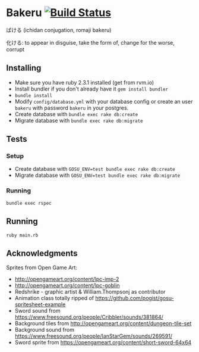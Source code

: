 # Bakeru [![Build Status](https://travis-ci.org/jaimerson/bakeru.svg?branch=master)](https://travis-ci.org/jaimerson/bakeru)

ばける (ichidan conjugation, romaji bakeru)

  化ける: to appear in disguise, take the form of, change for the worse, corrupt

## Installing
- Make sure you have ruby 2.3.1 installed (get from rvm.io)
- Install bundler if you don't already have it `gem install bundler`
- `bundle install`
- Modify `config/database.yml` with your database config or create an user `bakeru` with password `bakeru` in your postgres.
- Create database with `bundle exec rake db:create`
- Migrate database with `bundle exec rake db:migrate`

## Tests

### Setup
- Create database with `GOSU_ENV=test bundle exec rake db:create`
- Migrate database with `GOSU_ENV=test bundle exec rake db:migrate`

### Running
```
bundle exec rspec
```


## Running
```
ruby main.rb
```

## Acknowledgments
 Sprites from Open Game Art:
 - http://opengameart.org/content/lpc-imp-2
 - http://opengameart.org/content/lpc-goblin
 - Redshrike - graphic artist & William.Thompsonj as contributor
 - Animation class totally ripped of https://github.com/pogist/gosu-spritesheet-example
 - Sword sound from https://www.freesound.org/people/Cribbler/sounds/381864/
 - Background tiles from http://opengameart.org/content/dungeon-tile-set
 - Background sound from https://www.freesound.org/people/IanStarGem/sounds/269591/
 - Sword sprite from https://opengameart.org/content/short-sword-64x64
